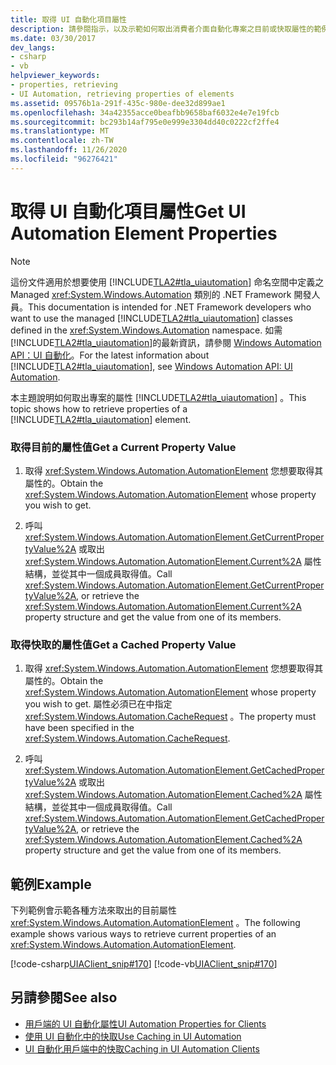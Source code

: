 ```yaml
---
title: 取得 UI 自動化項目屬性
description: 請參閱指示，以及示範如何取出消費者介面自動化專案之目前或快取屬性的範例。
ms.date: 03/30/2017
dev_langs:
- csharp
- vb
helpviewer_keywords:
- properties, retrieving
- UI Automation, retrieving properties of elements
ms.assetid: 09576b1a-291f-435c-980e-dee32d899ae1
ms.openlocfilehash: 34a42355acce0beafbb9658baf6032e4e7e19fcb
ms.sourcegitcommit: bc293b14af795e0e999e3304dd40c0222cf2ffe4
ms.translationtype: MT
ms.contentlocale: zh-TW
ms.lasthandoff: 11/26/2020
ms.locfileid: "96276421"
---
```

# <a name="get-ui-automation-element-properties"></a><span data-ttu-id="9b2a9-103">取得 UI 自動化項目屬性</span><span class="sxs-lookup"><span data-stu-id="9b2a9-103">Get UI Automation Element Properties</span></span>

> [!NOTE]
> <span data-ttu-id="9b2a9-104">這份文件適用於想要使用 [!INCLUDE[TLA2#tla_uiautomation](../../../includes/tla2sharptla-uiautomation-md.md)] 命名空間中定義之 Managed <xref:System.Windows.Automation> 類別的 .NET Framework 開發人員。</span><span class="sxs-lookup"><span data-stu-id="9b2a9-104">This documentation is intended for .NET Framework developers who want to use the managed [!INCLUDE[TLA2#tla_uiautomation](../../../includes/tla2sharptla-uiautomation-md.md)] classes defined in the <xref:System.Windows.Automation> namespace.</span></span> <span data-ttu-id="9b2a9-105">如需 [!INCLUDE[TLA2#tla_uiautomation](../../../includes/tla2sharptla-uiautomation-md.md)]的最新資訊，請參閱 [Windows Automation API：UI 自動化](/windows/win32/winauto/entry-uiauto-win32)。</span><span class="sxs-lookup"><span data-stu-id="9b2a9-105">For the latest information about [!INCLUDE[TLA2#tla_uiautomation](../../../includes/tla2sharptla-uiautomation-md.md)], see [Windows Automation API: UI Automation](/windows/win32/winauto/entry-uiauto-win32).</span></span>  
  
 <span data-ttu-id="9b2a9-106">本主題說明如何取出專案的屬性 [!INCLUDE[TLA2#tla_uiautomation](../../../includes/tla2sharptla-uiautomation-md.md)] 。</span><span class="sxs-lookup"><span data-stu-id="9b2a9-106">This topic shows how to retrieve properties of a [!INCLUDE[TLA2#tla_uiautomation](../../../includes/tla2sharptla-uiautomation-md.md)] element.</span></span>  
  
### <a name="get-a-current-property-value"></a><span data-ttu-id="9b2a9-107">取得目前的屬性值</span><span class="sxs-lookup"><span data-stu-id="9b2a9-107">Get a Current Property Value</span></span>  
  
1. <span data-ttu-id="9b2a9-108">取得 <xref:System.Windows.Automation.AutomationElement> 您想要取得其屬性的。</span><span class="sxs-lookup"><span data-stu-id="9b2a9-108">Obtain the <xref:System.Windows.Automation.AutomationElement> whose property you wish to get.</span></span>  
  
2. <span data-ttu-id="9b2a9-109">呼叫 <xref:System.Windows.Automation.AutomationElement.GetCurrentPropertyValue%2A> 或取出 <xref:System.Windows.Automation.AutomationElement.Current%2A> 屬性結構，並從其中一個成員取得值。</span><span class="sxs-lookup"><span data-stu-id="9b2a9-109">Call <xref:System.Windows.Automation.AutomationElement.GetCurrentPropertyValue%2A>, or retrieve the <xref:System.Windows.Automation.AutomationElement.Current%2A> property structure and get the value from one of its members.</span></span>  
  
### <a name="get-a-cached-property-value"></a><span data-ttu-id="9b2a9-110">取得快取的屬性值</span><span class="sxs-lookup"><span data-stu-id="9b2a9-110">Get a Cached Property Value</span></span>  
  
1. <span data-ttu-id="9b2a9-111">取得 <xref:System.Windows.Automation.AutomationElement> 您想要取得其屬性的。</span><span class="sxs-lookup"><span data-stu-id="9b2a9-111">Obtain the <xref:System.Windows.Automation.AutomationElement> whose property you wish to get.</span></span> <span data-ttu-id="9b2a9-112">屬性必須已在中指定 <xref:System.Windows.Automation.CacheRequest> 。</span><span class="sxs-lookup"><span data-stu-id="9b2a9-112">The property must have been specified in the <xref:System.Windows.Automation.CacheRequest>.</span></span>  
  
2. <span data-ttu-id="9b2a9-113">呼叫 <xref:System.Windows.Automation.AutomationElement.GetCachedPropertyValue%2A> 或取出 <xref:System.Windows.Automation.AutomationElement.Cached%2A> 屬性結構，並從其中一個成員取得值。</span><span class="sxs-lookup"><span data-stu-id="9b2a9-113">Call <xref:System.Windows.Automation.AutomationElement.GetCachedPropertyValue%2A>, or retrieve the <xref:System.Windows.Automation.AutomationElement.Cached%2A> property structure and get the value from one of its members.</span></span>  
  
## <a name="example"></a><span data-ttu-id="9b2a9-114">範例</span><span class="sxs-lookup"><span data-stu-id="9b2a9-114">Example</span></span>  

 <span data-ttu-id="9b2a9-115">下列範例會示範各種方法來取出的目前屬性 <xref:System.Windows.Automation.AutomationElement> 。</span><span class="sxs-lookup"><span data-stu-id="9b2a9-115">The following example shows various ways to retrieve current properties of an <xref:System.Windows.Automation.AutomationElement>.</span></span>  
  
 [!code-csharp[UIAClient_snip#170](../../../samples/snippets/csharp/VS_Snippets_Wpf/UIAClient_snip/CSharp/ClientForm.cs#170)]
 [!code-vb[UIAClient_snip#170](../../../samples/snippets/visualbasic/VS_Snippets_Wpf/UIAClient_snip/VisualBasic/ClientForm.vb#170)]  
  
## <a name="see-also"></a><span data-ttu-id="9b2a9-116">另請參閱</span><span class="sxs-lookup"><span data-stu-id="9b2a9-116">See also</span></span>

- [<span data-ttu-id="9b2a9-117">用戶端的 UI 自動化屬性</span><span class="sxs-lookup"><span data-stu-id="9b2a9-117">UI Automation Properties for Clients</span></span>](ui-automation-properties-for-clients.md)
- [<span data-ttu-id="9b2a9-118">使用 UI 自動化中的快取</span><span class="sxs-lookup"><span data-stu-id="9b2a9-118">Use Caching in UI Automation</span></span>](use-caching-in-ui-automation.md)
- [<span data-ttu-id="9b2a9-119">UI 自動化用戶端中的快取</span><span class="sxs-lookup"><span data-stu-id="9b2a9-119">Caching in UI Automation Clients</span></span>](caching-in-ui-automation-clients.md)
